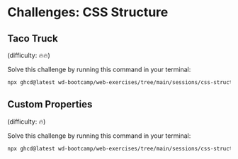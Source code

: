 # Challenges: CSS Structure

## Taco Truck

(difficulty: 🔥🔥)

Solve this challenge by running this command in your terminal:

```bash
npx ghcd@latest wd-bootcamp/web-exercises/tree/main/sessions/css-structure/taco-truck
```

## Custom Properties

(difficulty: 🔥)

Solve this challenge by running this command in your terminal:

```bash
npx ghcd@latest wd-bootcamp/web-exercises/tree/main/sessions/css-structure/custom-properties
```
